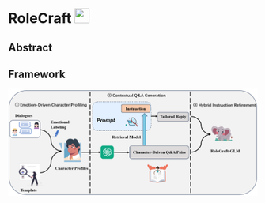 # RoleCraft <img src="(./assets/logo.png" width="30" height="30" />

## Abstract


## Framework
![Framework Image](./assets/framework.png)



